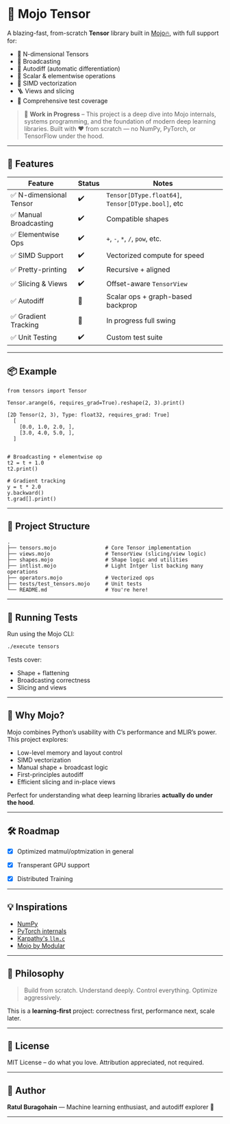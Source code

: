 # 🧠 Mojo Tensor

A blazing-fast, from-scratch **Tensor** library built in [Mojo🔥](https://modular.com/mojo), with full support for:

- 🧮 N-dimensional Tensors
- 🔁 Broadcasting
- 🔢 Autodiff (automatic differentiation)
- 🧠 Scalar & elementwise operations
- 🧬 SIMD vectorization
- 🪜 Views and slicing
- 🧪 Comprehensive test coverage

> 🚧 **Work in Progress** – This project is a deep dive into Mojo internals, systems programming, and the foundation of modern deep learning libraries. Built with ❤️ from scratch — no NumPy, PyTorch, or TensorFlow under the hood.

---

## 🚀 Features

| Feature                  | Status | Notes |
|--------------------------|--------|-------|
| ✅ N-dimensional Tensor   | ✔️     | `Tensor[DType.float64]`, `Tensor[DType.bool]`, etc|
| ✅ Manual Broadcasting    | ✔️     | Compatible shapes |
| ✅ Elementwise Ops        | ✔️     | `+`, `-`, `*`, `/`, `pow`, etc. |
| ✅ SIMD Support           | ✔️     | Vectorized compute for speed |
| ✅ Pretty-printing        | ✔️     | Recursive + aligned |
| ✅ Slicing & Views        | ✔️     | Offset-aware `TensorView` |
| ✅ Autodiff               | 🧪     | Scalar ops + graph-based backprop |
| ✅ Gradient Tracking      | 🧪     | In progress full swing |
| ✅ Unit Testing           | ✔️     | Custom test suite |

---

## 📦 Example

```mojo
from tensors import Tensor

Tensor.arange(6, requires_grad=True).reshape(2, 3).print()

[2D Tensor(2, 3), Type: float32, requires_grad: True]
  [
    [0.0, 1.0, 2.0, ],
    [3.0, 4.0, 5.0, ],
  ]


# Broadcasting + elementwise op
t2 = t + 1.0
t2.print()

# Gradient tracking
y = t * 2.0
y.backward()
t.grad[].print()
```

---

## 📁 Project Structure

```
.
├── tensors.mojo                # Core Tensor implementation
├── views.mojo                  # TensorView (slicing/view logic)
├── shapes.mojo                 # Shape logic and utilities
├── intlist.mojo                # Light Intger list backing many operations
├── operators.mojo              # Vectorized ops
├── tests/test_tensors.mojo     # Unit tests
└── README.md                   # You're here!
```

---

## 🧪 Running Tests

Run using the Mojo CLI:

```bash
./execute tensors
```

Tests cover:
- Shape + flattening
- Broadcasting correctness
- Slicing and views

---

## 🔬 Why Mojo?

Mojo combines Python’s usability with C’s performance and MLIR’s power. This project explores:

- Low-level memory and layout control
- SIMD vectorization
- Manual shape + broadcast logic
- First-principles autodiff 
- Efficient slicing and in-place views

Perfect for understanding what deep learning libraries **actually do under the hood**.

---

## 🛠️ Roadmap

- [x] Optimized matmul/optmization in general
- [x] Transperant GPU support
- [x] Distributed Training


---

## 💡 Inspirations

- [NumPy](https://numpy.org/)  
- [PyTorch internals](https://pytorch.org/)  
- [Karpathy's `llm.c`](https://github.com/karpathy/llm.c)  
- [Mojo by Modular](https://www.modular.com/mojo)  

---

## 🧠 Philosophy

> Build from scratch. Understand deeply. Control everything. Optimize aggressively.

This is a **learning-first** project: correctness first, performance next, scale later.

---

## 📜 License

MIT License – do what you love. Attribution appreciated, not required.

---

## 👋 Author

**Ratul Buragohain** — Machine learning enthusiast, and autodiff explorer 🐁

---

